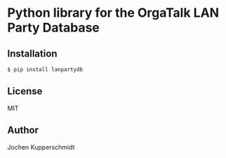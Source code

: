 # Python library for the OrgaTalk LAN Party Database


## Installation

```sh
$ pip install lanpartydb
```


## License

MIT


## Author

Jochen Kupperschmidt
